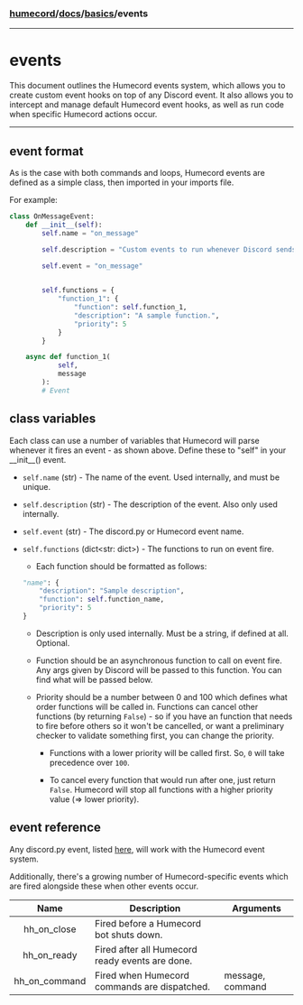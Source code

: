 ### [humecord](../..)/[docs](../README.md)/[basics](./README.md)/events

---
# events

This document outlines the Humecord events system, which allows you to create custom event hooks on top of any Discord event. It also allows you to intercept and manage default Humecord event hooks, as well as run code when specific Humecord actions occur.

---
## event format

As is the case with both commands and loops, Humecord events are defined as a simple class, then imported in your imports file.

For example:
```py
class OnMessageEvent:
    def __init__(self):
        self.name = "on_message"

        self.description = "Custom events to run whenever Discord sends an on_message event"

        self.event = "on_message"
        

        self.functions = {
            "function_1": {
                "function": self.function_1,
                "description": "A sample function.",
                "priority": 5
            }
        }

    async def function_1(
            self,
            message
        ):
        # Event
```

## class variables

Each class can use a number of variables that Humecord will parse whenever it fires an event - as shown above. Define these to "self" in your \_\_init\_\_() event.

* `self.name` (str) - The name of the event. Used internally, and must be unique.

* `self.description` (str) - The description of the event. Also only used internally.

* `self.event` (str) - The discord.py or Humecord event name.

* `self.functions` (dict<str: dict>) - The functions to run on event fire.
    * Each function should be formatted as follows:
    ```py
    "name": {
        "description": "Sample description",
        "function": self.function_name,
        "priority": 5
    }
    ```

    * Description is only used internally. Must be a string, if defined at all. Optional.

    * Function should be an asynchronous function to call on event fire. Any args given by Discord will be passed to this function. You can find what will be passed below.

    * Priority should be a number between 0 and 100 which defines what order functions will be called in. Functions can cancel other functions (by returning `False`) - so if you have an function that needs to fire before others so it won't be cancelled, or want a preliminary checker to validate something first, you can change the priority. 
        * Functions with a lower priority will be called first. So, `0` will take precedence over `100`.

        * To cancel every function that would run after one, just return `False`. Humecord will stop all functions with a higher priority value (=> lower priority).

## event reference

Any discord.py event, listed [here](https://discordpy.readthedocs.io/en/master/api.html#event-reference), will work with the Humecord event system.

Additionally, there's a growing number of Humecord-specific events which are fired alongside these when other events occur.

| Name                  | Description                                      | Arguments                                     |
|:---------------------:| ------------------------------------------------ | --------------------------------------------- |
| hh_on_close           | Fired before a Humecord bot shuts down.          |                                               |
| hh_on_ready           | Fired after all Humecord ready events are done.  |                                               |
| hh_on_command         | Fired when Humecord commands are dispatched.     | message, command                              |
